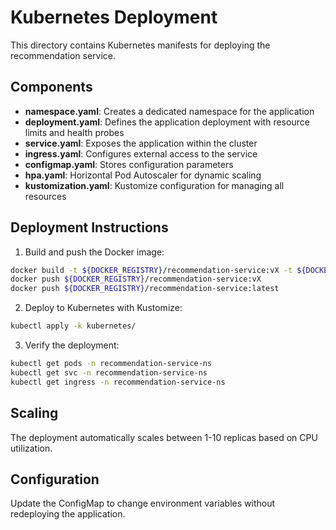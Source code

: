# Kubernetes Deployment

This directory contains Kubernetes manifests for deploying the recommendation service.

## Components

- **namespace.yaml**: Creates a dedicated namespace for the application
- **deployment.yaml**: Defines the application deployment with resource limits and health probes
- **service.yaml**: Exposes the application within the cluster
- **ingress.yaml**: Configures external access to the service
- **configmap.yaml**: Stores configuration parameters
- **hpa.yaml**: Horizontal Pod Autoscaler for dynamic scaling
- **kustomization.yaml**: Kustomize configuration for managing all resources

## Deployment Instructions

1. Build and push the Docker image:

```bash
docker build -t ${DOCKER_REGISTRY}/recommendation-service:vX -t ${DOCKER_REGISTRY}/recommendation-service:latest .
docker push ${DOCKER_REGISTRY}/recommendation-service:vX
docker push ${DOCKER_REGISTRY}/recommendation-service:latest
```

2. Deploy to Kubernetes with Kustomize:

```bash
kubectl apply -k kubernetes/
```

3. Verify the deployment:

```bash
kubectl get pods -n recommendation-service-ns
kubectl get svc -n recommendation-service-ns
kubectl get ingress -n recommendation-service-ns
```

## Scaling

The deployment automatically scales between 1-10 replicas based on CPU utilization.

## Configuration

Update the ConfigMap to change environment variables without redeploying the application.